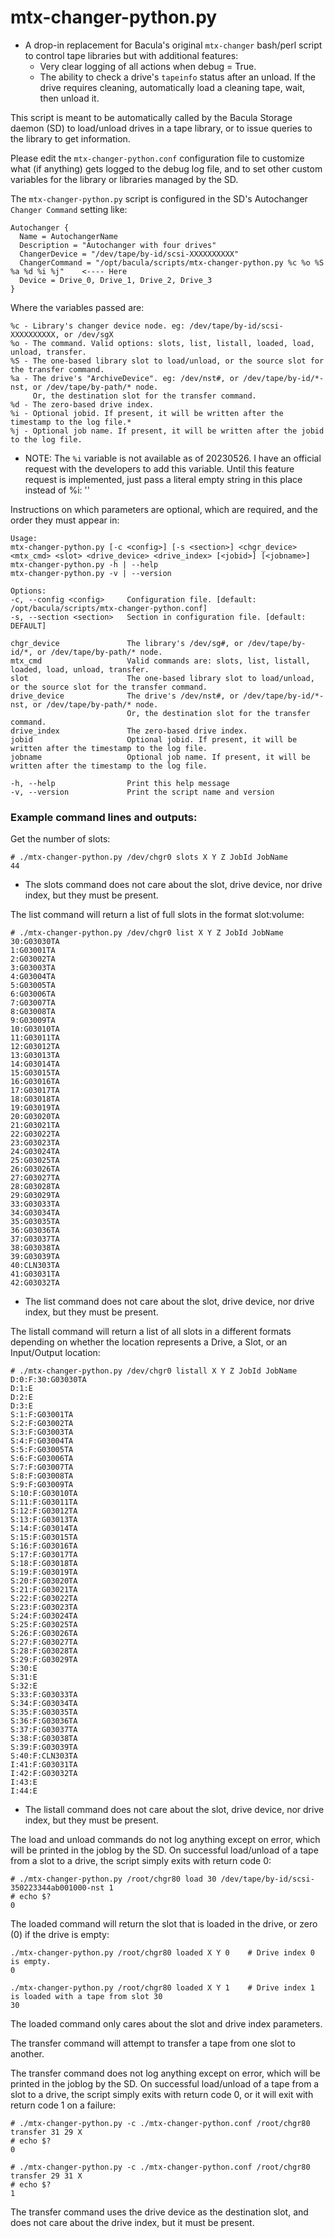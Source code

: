 # mtx-changer-python.py
- A drop-in replacement for Bacula's original `mtx-changer` bash/perl script to control tape libraries but with additional features:
  - Very clear logging of all actions when debug = True.
  - The ability to check a drive's `tapeinfo` status after an unload. If the drive requires cleaning, automatically load a cleaning tape, wait, then unload it.

This script is meant to be automatically called by the Bacula Storage daemon (SD) to load/unload drives in a tape library, or to issue queries to the library to get information.

Please edit the `mtx-changer-python.conf` configuration file to customize what (if anything) gets logged to the debug log file, and to set other custom variables for the library or libraries managed by the SD.

The `mtx-changer-python.py` script is configured in the SD's Autochanger `Changer Command` setting like:
```
Autochanger {
  Name = AutochangerName
  Description = "Autochanger with four drives"
  ChangerDevice = "/dev/tape/by-id/scsi-XXXXXXXXXX"
  ChangerCommand = "/opt/bacula/scripts/mtx-changer-python.py %c %o %S %a %d %i %j"    <---- Here
  Device = Drive_0, Drive_1, Drive_2, Drive_3
}
```

Where the variables passed are:
```
%c - Library's changer device node. eg: /dev/tape/by-id/scsi-XXXXXXXXXX, or /dev/sgX
%o - The command. Valid options: slots, list, listall, loaded, load, unload, transfer.
%S - The one-based library slot to load/unload, or the source slot for the transfer command.
%a - The drive's "ArchiveDevice". eg: /dev/nst#, or /dev/tape/by-id/*-nst, or /dev/tape/by-path/* node.
     Or, the destination slot for the transfer command.
%d - The zero-based drive index.
%i - Optional jobid. If present, it will be written after the timestamp to the log file.*
%j - Optional job name. If present, it will be written after the jobid to the log file.
```
* NOTE: The `%i` variable is not available as of 20230526. I have an official request with the developers to add this variable. Until this feature request is implemented, just pass a literal empty string in this place instead of %i: ''

Instructions on which parameters are optional, which are required, and the order they must appear in:
```
Usage:
mtx-changer-python.py [-c <config>] [-s <section>] <chgr_device> <mtx_cmd> <slot> <drive_device> <drive_index> [<jobid>] [<jobname>]
mtx-changer-python.py -h | --help
mtx-changer-python.py -v | --version

Options:
-c, --config <config>     Configuration file. [default: /opt/bacula/scripts/mtx-changer-python.conf]
-s, --section <section>   Section in configuration file. [default: DEFAULT]

chgr_device               The library's /dev/sg#, or /dev/tape/by-id/*, or /dev/tape/by-path/* node.
mtx_cmd                   Valid commands are: slots, list, listall, loaded, load, unload, transfer.
slot                      The one-based library slot to load/unload, or the source slot for the transfer command.
drive_device              The drive's /dev/nst#, or /dev/tape/by-id/*-nst, or /dev/tape/by-path/* node.
                          Or, the destination slot for the transfer command.
drive_index               The zero-based drive index.
jobid                     Optional jobid. If present, it will be written after the timestamp to the log file.
jobname                   Optional job name. If present, it will be written after the timestamp to the log file.

-h, --help                Print this help message
-v, --version             Print the script name and version
```

### Example command lines and outputs:

Get the number of slots:
```
# ./mtx-changer-python.py /dev/chgr0 slots X Y Z JobId JobName
44
```
- The slots command does not care about the slot, drive device, nor drive index, but they must be present.

The list command will return a list of full slots in the format slot:volume:
```
# ./mtx-changer-python.py /dev/chgr0 list X Y Z JobId JobName
30:G03030TA
1:G03001TA
2:G03002TA
3:G03003TA
4:G03004TA
5:G03005TA
6:G03006TA
7:G03007TA
8:G03008TA
9:G03009TA
10:G03010TA
11:G03011TA
12:G03012TA
13:G03013TA
14:G03014TA
15:G03015TA
16:G03016TA
17:G03017TA
18:G03018TA
19:G03019TA
20:G03020TA
21:G03021TA
22:G03022TA
23:G03023TA
24:G03024TA
25:G03025TA
26:G03026TA
27:G03027TA
28:G03028TA
29:G03029TA
33:G03033TA
34:G03034TA
35:G03035TA
36:G03036TA
37:G03037TA
38:G03038TA
39:G03039TA
40:CLN303TA
41:G03031TA
42:G03032TA
```
- The list command does not care about the slot, drive device, nor drive index, but they must be present.

The listall command will return a list of all slots in a different formats depending on whether the location represents a Drive, a Slot, or an Input/Output location:
```
# ./mtx-changer-python.py /dev/chgr0 listall X Y Z JobId JobName
D:0:F:30:G03030TA
D:1:E
D:2:E
D:3:E
S:1:F:G03001TA
S:2:F:G03002TA
S:3:F:G03003TA
S:4:F:G03004TA
S:5:F:G03005TA
S:6:F:G03006TA
S:7:F:G03007TA
S:8:F:G03008TA
S:9:F:G03009TA
S:10:F:G03010TA
S:11:F:G03011TA
S:12:F:G03012TA
S:13:F:G03013TA
S:14:F:G03014TA
S:15:F:G03015TA
S:16:F:G03016TA
S:17:F:G03017TA
S:18:F:G03018TA
S:19:F:G03019TA
S:20:F:G03020TA
S:21:F:G03021TA
S:22:F:G03022TA
S:23:F:G03023TA
S:24:F:G03024TA
S:25:F:G03025TA
S:26:F:G03026TA
S:27:F:G03027TA
S:28:F:G03028TA
S:29:F:G03029TA
S:30:E
S:31:E
S:32:E
S:33:F:G03033TA
S:34:F:G03034TA
S:35:F:G03035TA
S:36:F:G03036TA
S:37:F:G03037TA
S:38:F:G03038TA
S:39:F:G03039TA
S:40:F:CLN303TA
I:41:F:G03031TA
I:42:F:G03032TA
I:43:E
I:44:E
```
- The listall command does not care about the slot, drive device, nor drive index, but they must be present.

The load and unload commands do not log anything except on error, which will be printed in the joblog by the SD. On successful load/unload of a tape from a slot to a drive, the script simply exits with return code 0:
```
# ./mtx-changer-python.py /root/chgr80 load 30 /dev/tape/by-id/scsi-350223344ab001000-nst 1
# echo $?
0
```

The loaded command will return the slot that is loaded in the drive, or zero (0) if the drive is empty:
```
./mtx-changer-python.py /root/chgr80 loaded X Y 0    # Drive index 0 is empty.
0

./mtx-changer-python.py /root/chgr80 loaded X Y 1    # Drive index 1 is loaded with a tape from slot 30
30
```
The loaded command only cares about the slot and drive index parameters.

The transfer command will attempt to transfer a tape from one slot to another.

The transfer command does not log anything except on error, which will be printed in the joblog by the SD. On successful load/unload of a tape from a slot to a drive, the script simply exits with return code 0, or it will exit with return code 1 on a failure:
```
# ./mtx-changer-python.py -c ./mtx-changer-python.conf /root/chgr80 transfer 31 29 X
# echo $?
0

# ./mtx-changer-python.py -c ./mtx-changer-python.conf /root/chgr80 transfer 29 31 X
# echo $?
1
```

The transfer command uses the drive device as the destination slot, and does not care about the drive index, but it must be present.
